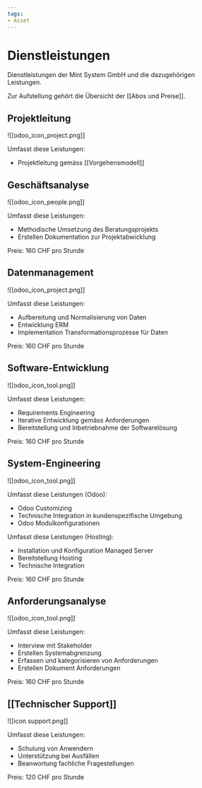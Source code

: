 ```yaml
---
tags:
- Asset
---
```

# Dienstleistungen

Dienstleistungen der Mint System GmbH und die dazugehörigen Leistungen.

Zur Aufstellung gehört die Übersicht der [[Abos und Preise]].

## Projektleitung

![[odoo_icon_project.png]]

Umfasst diese Leistungen:
* Projektleitung gemäss [[Vorgehensmodell]]

## Geschäftsanalyse

![[odoo_icon_people.png]] 

Umfasst diese Leistungen:
* Methodische Umsetzung des Beratungsprojekts
* Erstellen Dokumentation zur Projektabwicklung

Preis: 160 CHF pro Stunde

## Datenmanagement

![[odoo_icon_project.png]]

Umfasst diese Leistungen:
- Aufbereitung und Normalisierung von Daten 
- Entwicklung ERM
- Implementation Transformationsprozesse für Daten

Preis: 160 CHF pro Stunde

## Software-Entwicklung

![[odoo_icon_tool.png]]

Umfasst diese Leistungen:
- Requirements Engineering
- Iterative Entwicklung gemäss Anforderungen
- Bereitstellung und Inbetriebnahme der Softwarelösung

Preis: 160 CHF pro Stunde

## System-Engineering

![[odoo_icon_tool.png]]

Umfasst diese Leistungen (Odoo):
- Odoo Customizing
- Technische Integration in kundenspezifische Umgebung
- Odoo Modulkonfigurationen

Umfasst diese Leistungen (Hosting):
- Installation und Konfiguration Managed Server
- Bereitstellung Hosting
- Technische Integration

Preis: 160 CHF pro Stunde

## Anforderungsanalyse

![[odoo_icon_tool.png]]

Umfasst diese Leistungen:
- Interview mit Stakeholder
- Erstellen Systemabgrenzung
- Erfassen und kategorisieren von Anforderungen
- Erstellen Dokument Anforderungen

Preis: 160 CHF pro Stunde

## [[Technischer Support]]

![[icon support.png]]

Umfasst diese Leistungen:
* Schulung von Anwendern
* Unterstützung bei Ausfällen
* Beanwortung fachliche Fragestellungen

Preis: 120 CHF pro Stunde